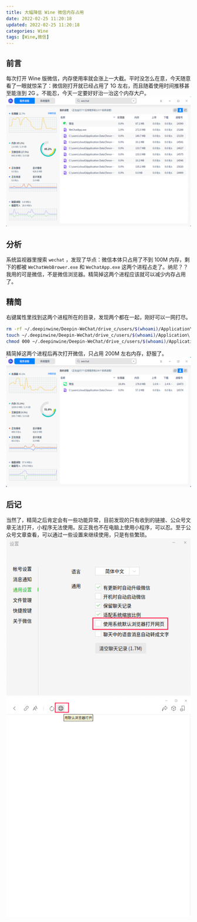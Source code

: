 ```yaml
---
title: 大幅降低 Wine 微信内存占用
date: 2022-02-25 11:20:18
updated: 2022-02-25 11:20:18
categories: Wine
tags: [Wine,微信]
---
```


## 前言
每次打开 Wine 版微信，内存使用率就会涨上一大截。平时没怎么在意，今天随意看了一眼就惊呆了：微信刚打开就已经占用了 1G 左右，而且随着使用时间推移甚至能涨到 2G 。不能忍，今天一定要好好治一治这个内存大户。
![Wine 微信内存占用](/img/posts/reduce-wine-wechat-memory-usage/1.png)

## 分析
系统监视器里搜索 `wechat` ，发现了华点：微信本体只占用了不到 100M 内存，剩下的都被 `WeChatWebBrower.exe` 和 `WeChatApp.exe` 这两个进程占走了。纳尼？？我用的可是微信，不是微信浏览器。精简掉这两个进程应该就可以减少内存占用了。

## 精简
右键属性里找到这两个进程所在的目录，发现两个都在一起，刚好可以一网打尽。
```bash
rm -rf ~/.deepinwine/Deepin-WeChat/drive_c/users/$(whoami)/Application\ Data/Tencent/WeChat/XPlugin/Plugins/XWeb/
touch ~/.deepinwine/Deepin-WeChat/drive_c/users/$(whoami)/Application\ Data/Tencent/WeChat/XPlugin/Plugins/XWeb
chmod 000 ~/.deepinwine/Deepin-WeChat/drive_c/users/$(whoami)/Application\ Data/Tencent/WeChat/XPlugin/Plugins/XWeb 
```
精简掉这两个进程后再次打开微信，只占用 200M 左右内存，舒服了。
![精简后的微信内存占用](/img/posts/reduce-wine-wechat-memory-usage/2.png)

## 后记
当然了，精简之后肯定会有一些功能异常，目前发现的只有收到的链接、公众号文章无法打开，小程序无法使用。反正我也不在电脑上使用小程序，可以忍。至于公众号文章查看，可以通过一些设置来继续使用，只是有些繁琐。
![关闭`使用系统默认浏览器打开网页`](/img/posts/reduce-wine-wechat-memory-usage/3.png)
![用默认浏览器打开](/img/posts/reduce-wine-wechat-memory-usage/4.png)